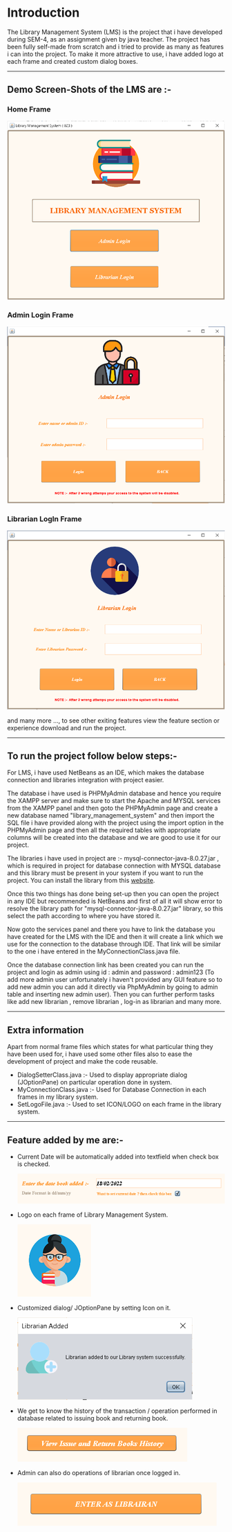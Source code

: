 # Introduction

The Library Management System (LMS) is the project that i have developed during SEM-4, as an assignment given by java teacher.
The project has been fully self-made from scratch and i tried to provide as many as features i can into the project. To make it more attractive to use, i have added logo at each frame and created custom dialog boxes.

---

## Demo Screen-Shots of the LMS are :-

### Home Frame

![Home-Frame](/SS%20For%20Readme%20File/HomeFrame.png)

### Admin Login Frame

![Admin-Login-Frame](/SS%20For%20Readme%20File/AdminLoginFrame.png)

### Librarian LogIn Frame

![Librarian-LogIn-Frame](/SS%20For%20Readme%20File/LibrarianLogInFrame.png)

and many more ..., to see other exiting features view the feature section or experience download and run the project.

---

## To run the project follow below steps:-

For LMS, i have used NetBeans as an IDE, which makes the database connection and libraries integration with project easier.

The database i have used is PHPMyAdmin database and hence you require the XAMPP server and make sure to start the Apache and MYSQL services from the XAMPP panel and then goto the PHPMyAdmin page and create a new database named "library_management_system" and then import the SQL file i have provided along with the project using the import option in the PHPMyAdmin page and then all the required tables with appropriate columns will be created into the database and we are good to use it for our project.

The libraries i have used in project are :- mysql-connector-java-8.0.27.jar , which is required in project for database connection with MYSQL database and this library must be present in your system if you want to run the project. You can install the library from this [website](https://dev.mysql.com/downloads/connector/j/).

Once this two things has done being set-up then you can open the project in any IDE but recommended is NetBeans and first of all it will show error to resolve the library path for "mysql-connector-java-8.0.27.jar" library, so this select the path according to where you have stored it.

Now goto the services panel and there you have to link the database you have created for the LMS with the IDE and then it will create a link which we use for the connection to the database through IDE. That link will be similar to the one i have entered in the MyConnectionClass.java file.

Once the database connection link has been created you can run the project and login as admin using id : admin and password : admin123 (To add more admin user unfortunately i haven't provided any GUI feature so to add new admin you can add it directly via PhpMyAdmin by going to admin table and inserting new admin user). Then you can further perform tasks like add new librarian , remove librarian , log-in as librarian and many more.

---

## Extra information

Apart from normal frame files which states for what particular thing they have been used for, i have used some other files also to ease the development of project and make the code reusable.

- DialogSetterClass.java :- Used to display appropriate dialog (JOptionPane) on particular operation done in system.
- MyConnectionClass.java :- Used for Database Connection in each frames in my library system.
- SetLogoFile.java :- Used to set ICON/LOGO on each frame in the library system.

---

## Feature added by me are:-

- Current Date will be automatically added into textfield when check box is checked.

  ![Current-Date-TF](/SS%20For%20Readme%20File/DateFeature.PNG)
  
- Logo on each frame of Library Management System.

  ![Logo](/SS%20For%20Readme%20File/Logo.PNG)
  
- Customized dialog/ JOptionPane by setting Icon on it.

  ![Custom-Dialog](/SS%20For%20Readme%20File/LibrarianAddedSuccessfully.png)
  
- We get to know the history of the transaction / operation performed in database related to issuing book and returning book.

  ![history](/SS%20For%20Readme%20File/ReturnHistory.PNG)
  
- Admin can also do operations of librarian once logged in.

  ![admin-login](/SS%20For%20Readme%20File/AdminEnterAsLib.PNG)
